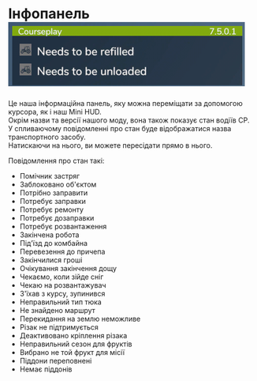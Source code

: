 # Інфопанель![Image](../assets/images/infopanel_0_0_480_130.png)

  
Це наша інформаційна панель, яку можна переміщати за допомогою курсора, як і наш Mini HUD.  
Окрім назви та версії нашого моду, вона також показує стан водіїв CP.  
У спливаючому повідомленні про стан буде відображатися назва транспортного засобу.  
Натискаючи на нього, ви можете пересідати прямо в нього.  


  
Повідомлення про стан такі:  
- Помічник застряг  
- Заблоковано об'єктом  
- Потрібно заправити  
- Потребує заправки  
- Потребує ремонту  
- Потребує дозаправки  
- Потребує розвантаження  
- Закінчена робота  
- Під'їзд до комбайна  
- Перевезення до причепа  
- Закінчилися гроші  
- Очікування закінчення дощу  
- Чекаємо, коли зійде сніг  
- Чекаю на розвантажувач  
- З'їхав з курсу, зупинився  
- Неправильний тип тюка  
- Не знайдено маршрут  
- Перекидання на землю неможливе  
- Різак не підтримується  
- Деактивовано кріплення різака  
- Неправильний сезон для фруктів  
- Вибрано не той фрукт для місії  
- Піддони переповнені  
- Немає піддонів  


